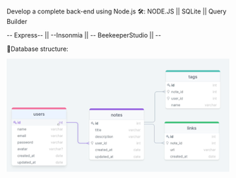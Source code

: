 
Develop a complete back-end using Node.js
🛠️: NODE.JS || SQLite || Query Builder

-- Express-- || --Insonmia || -- BeekeeperStudio || --


💾Database structure: 

![alt text](databasestruccture.png)
